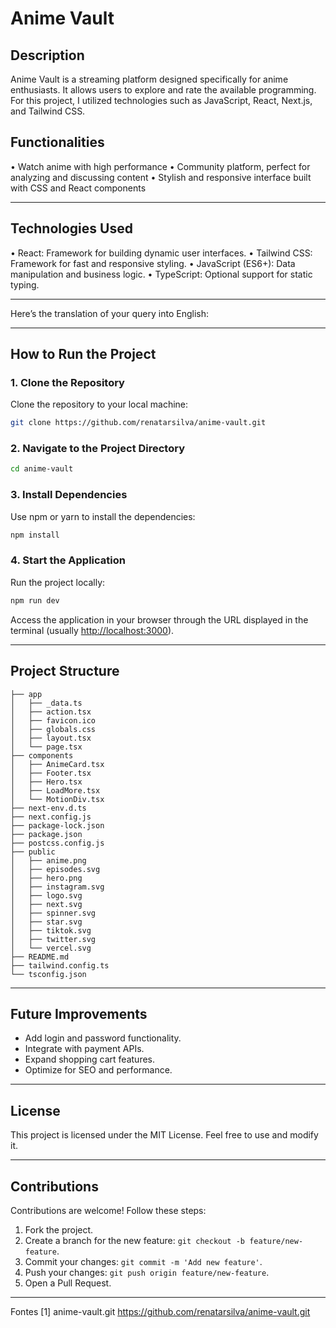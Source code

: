 # Anime Vault

## Description

Anime Vault is a streaming platform designed specifically for anime enthusiasts. It allows users to explore and rate the available programming. For this project, I utilized technologies such as JavaScript, React, Next.js, and Tailwind CSS.

## Functionalities

• Watch anime with high performance
• Community platform, perfect for analyzing and discussing content
• Stylish and responsive interface built with CSS and React components

---

## Technologies Used

• React: Framework for building dynamic user interfaces.
• Tailwind CSS: Framework for fast and responsive styling.
• JavaScript (ES6+): Data manipulation and business logic.
• TypeScript: Optional support for static typing.

---

Here’s the translation of your query into English:

---

## How to Run the Project

### 1. Clone the Repository

Clone the repository to your local machine:

```bash
git clone https://github.com/renatarsilva/anime-vault.git
```

### 2. Navigate to the Project Directory

```bash
cd anime-vault
```

### 3. Install Dependencies

Use npm or yarn to install the dependencies:

```bash
npm install
```

### 4. Start the Application

Run the project locally:

```bash
npm run dev
```

Access the application in your browser through the URL displayed in the terminal (usually [http://localhost:3000](http://localhost:3000)).

---

## Project Structure

```
├── app
│   ├── _data.ts
│   ├── action.tsx
│   ├── favicon.ico
│   ├── globals.css
│   ├── layout.tsx
│   └── page.tsx
├── components
│   ├── AnimeCard.tsx
│   ├── Footer.tsx
│   ├── Hero.tsx
│   ├── LoadMore.tsx
│   └── MotionDiv.tsx
├── next-env.d.ts
├── next.config.js
├── package-lock.json
├── package.json
├── postcss.config.js
├── public
│   ├── anime.png
│   ├── episodes.svg
│   ├── hero.png
│   ├── instagram.svg
│   ├── logo.svg
│   ├── next.svg
│   ├── spinner.svg
│   ├── star.svg
│   ├── tiktok.svg
│   ├── twitter.svg
│   └── vercel.svg
├── README.md
├── tailwind.config.ts
└── tsconfig.json
```

---

## Future Improvements

- Add login and password functionality.
- Integrate with payment APIs.
- Expand shopping cart features.
- Optimize for SEO and performance.

---

## License

This project is licensed under the MIT License. Feel free to use and modify it.

---

## Contributions

Contributions are welcome! Follow these steps:

1. Fork the project.
2. Create a branch for the new feature: `git checkout -b feature/new-feature`.
3. Commit your changes: `git commit -m 'Add new feature'`.
4. Push your changes: `git push origin feature/new-feature`.
5. Open a Pull Request.

---

Fontes
[1] anime-vault.git https://github.com/renatarsilva/anime-vault.git
